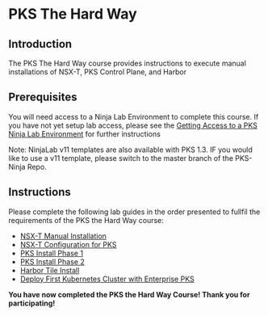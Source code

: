 # PKS The Hard Way

## Introduction

The PKS The Hard Way course provides instructions to execute manual installations of NSX-T, PKS Control Plane, and Harbor

## Prerequisites

You will need access to a Ninja Lab Environment to complete this course. If you have not yet setup lab access, please see the [Getting Access to a PKS Ninja Lab Environment](../GetLabAccess-LA8528/readme.md) for further instructions

Note: NinjaLab v11 templates are also available with PKS 1.3. IF you would like to use a v11 template, please switch to the master branch of the PKS-Ninja Repo.

## Instructions

Please complete the following lab guides in the order presented to fullfil the requirements of the PKS the Hard Way course:

- [NSX-T Manual Installation](https://github.com/CNA-Tech/PKS-Ninja/tree/Pks1.4/LabGuides/NsxtManualInstall-IN1497)
- [NSX-T Configuration for PKS](https://github.com/CNA-Tech/PKS-Ninja/tree/Pks1.4/LabGuides/NsxtConfigForPks-NC5947) 
- [PKS Install Phase 1](https://github.com/CNA-Tech/PKS-Ninja/tree/Pks1.4/LabGuides/PksInstallPhase1-IN3138)
- [PKS Install Phase 2](https://github.com/CNA-Tech/PKS-Ninja/tree/Pks1.4/LabGuides/PksInstallPhase2-IN1916)
- [Harbor Tile Install](https://github.com/CNA-Tech/PKS-Ninja/tree/Pks1.4/LabGuides/HarborTileInstall-HI3943)
- [Deploy First Kubernetes Cluster with Enterprise PKS](https://github.com/CNA-Tech/PKS-Ninja/tree/Pks1.4/LabGuides/DeployFirstCluster-DC1610)

**You have now completed the PKS the Hard Way Course! Thank you for participating!**
